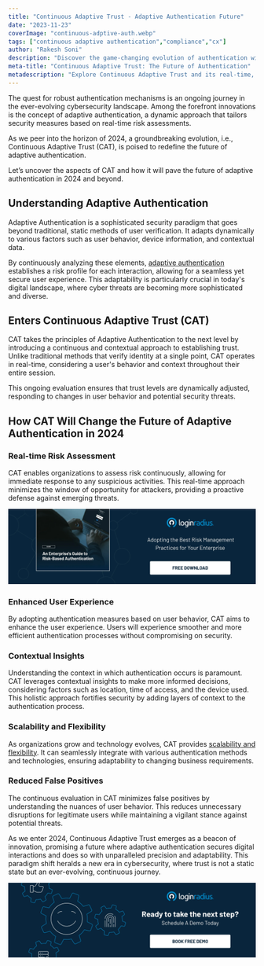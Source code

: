 ```yaml
---
title: "Continuous Adaptive Trust - Adaptive Authentication Future"
date: "2023-11-23"
coverImage: "continuous-adptive-auth.webp"
tags: ["continuous adaptive authentication","compliance","cx"]
author: "Rakesh Soni"
description: "Discover the game-changing evolution of authentication with Continuous Adaptive Trust (CAT) in 2024 & beyond. CAT ensures a secure, seamless digital experience by continuously assessing trust in real time, making it a pivotal shift in cybersecurity."
meta-title: "Continuous Adaptive Trust: The Future of Authentication"
metadescription: "Explore Continuous Adaptive Trust and its real-time, contextual approach to authentication. See how CAT enhances security, user experience, and adaptability."
---
```

The quest for robust authentication mechanisms is an ongoing journey in the ever-evolving cybersecurity landscape. Among the forefront innovations is the concept of adaptive authentication, a dynamic approach that tailors security measures based on real-time risk assessments. 

As we peer into the horizon of 2024, a groundbreaking evolution, i.e., Continuous Adaptive Trust (CAT), is poised to redefine the future of adaptive authentication.

Let’s uncover the aspects of CAT and how it will pave the future of adaptive authentication in 2024 and beyond. 

## Understanding Adaptive Authentication

Adaptive Authentication is a sophisticated security paradigm that goes beyond traditional, static methods of user verification. It adapts dynamically to various factors such as user behavior, device information, and contextual data. 

By continuously analyzing these elements, [adaptive authentication](https://www.loginradius.com/blog/identity/adaptive-authentication/) establishes a risk profile for each interaction, allowing for a seamless yet secure user experience. This adaptability is particularly crucial in today's digital landscape, where cyber threats are becoming more sophisticated and diverse.

## Enters Continuous Adaptive Trust (CAT)

CAT takes the principles of Adaptive Authentication to the next level by introducing a continuous and contextual approach to establishing trust. Unlike traditional methods that verify identity at a single point, CAT operates in real-time, considering a user's behavior and context throughout their entire session. 

This ongoing evaluation ensures that trust levels are dynamically adjusted, responding to changes in user behavior and potential security threats.

## How CAT Will Change the Future of Adaptive Authentication in 2024

### Real-time Risk Assessment

CAT enables organizations to assess risk continuously, allowing for immediate response to any suspicious activities. This real-time approach minimizes the window of opportunity for attackers, providing a proactive defense against emerging threats.

[![GD-to-RBA](GD-to-RBA.webp)](https://www.loginradius.com/resource/an-enterprises-guide-to-risk-based-authentication/)

### Enhanced User Experience

By adopting authentication measures based on user behavior, CAT aims to enhance the user experience. Users will experience smoother and more efficient authentication processes without compromising on security.

### Contextual Insights

Understanding the context in which authentication occurs is paramount. CAT leverages contextual insights to make more informed decisions, considering factors such as location, time of access, and the device used. This holistic approach fortifies security by adding layers of context to the authentication process.

### Scalability and Flexibility

As organizations grow and technology evolves, CAT provides [scalability and flexibility](https://www.loginradius.com/scalability/). It can seamlessly integrate with various authentication methods and technologies, ensuring adaptability to changing business requirements.

### Reduced False Positives

The continuous evaluation in CAT minimizes false positives by understanding the nuances of user behavior. This reduces unnecessary disruptions for legitimate users while maintaining a vigilant stance against potential threats.

As we enter 2024, Continuous Adaptive Trust emerges as a beacon of innovation, promising a future where adaptive authentication secures digital interactions and does so with unparalleled precision and adaptability. This paradigm shift heralds a new era in cybersecurity, where trust is not a static state but an ever-evolving, continuous journey.

[![book-a-demo-loginradius](../../assets/book-a-demo-loginradius.webp)](https://www.loginradius.com/contact-us?utm_source=blog&utm_medium=web&utm_campaign=continuous-adaptive-authentication-future-2024)
